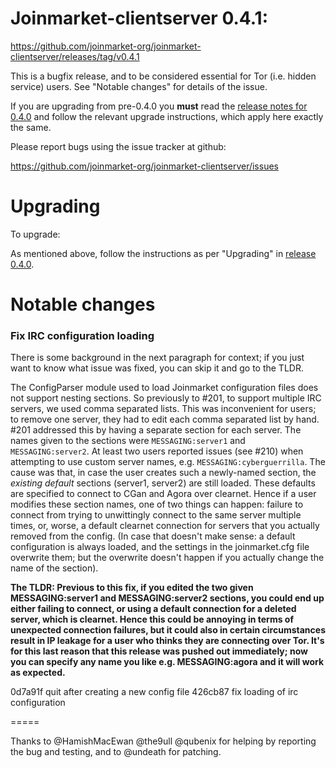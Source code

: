 Joinmarket-clientserver 0.4.1:
=================

<https://github.com/joinmarket-org/joinmarket-clientserver/releases/tag/v0.4.1>

This is a bugfix release, and to be considered essential for Tor (i.e. hidden service) users.
See "Notable changes" for details of the issue.

If you are upgrading from pre-0.4.0 you **must** read the [release notes for 0.4.0](https://github.com/JoinMarket-Org/joinmarket-clientserver/blob/master/docs/release-notes/release-notes-0.4.0.md) and follow
the relevant upgrade instructions, which apply here exactly the same.

Please report bugs using the issue tracker at github:

<https://github.com/joinmarket-org/joinmarket-clientserver/issues>

Upgrading 
=========

To upgrade:

As mentioned above, follow the instructions as per "Upgrading" in [release 0.4.0](https://github.com/JoinMarket-Org/joinmarket-clientserver/blob/master/docs/release-notes/release-notes-0.4.0.md).


Notable changes
===============

### Fix IRC configuration loading

There is some background in the next paragraph for context; if you just want to know
what issue was fixed, you can skip it and go to the TLDR.

The ConfigParser module used to load Joinmarket configuration files does not support
nesting sections. So previously to #201, to support multiple IRC servers, we used comma
separated lists. This was inconvenient for users; to remove one server, they had to edit
each comma separated list by hand. #201 addressed this by having a separate section for each
server. The names given to the sections were `MESSAGING:server1` and `MESSAGING:server2`. At
least two users reported issues (see #210) when attempting to use custom server names, e.g.
`MESSAGING:cyberguerrilla`. The cause was that, in case the user creates such a newly-named
section, the *existing default* sections (server1, server2) are still loaded. These defaults
are specified to connect to CGan and Agora over clearnet. Hence if a user modifies these section
names, one of two things can happen: failure to connect from trying to unwittingly connect to
the same server multiple times, or, worse, a default clearnet connection for servers that you
actually removed from the config. (In case that doesn't make sense: a default configuration is
always loaded, and the settings in the joinmarket.cfg file overwrite them; but the overwrite
doesn't happen if you actually change the name of the section).

**The TLDR: Previous to this fix, if you edited the two given MESSAGING:server1 and MESSAGING:server2 sections, you could
end up either failing to connect, or using a default connection for a deleted server, which is
clearnet. Hence this could be annoying in terms of unexpected connection failures, but it could
also in certain circumstances result in IP leakage for a user who thinks they are connecting over Tor.
It's for this last reason that this release was pushed out immediately; now you can specify any
name you like e.g. MESSAGING:agora and it will work as expected.**

0d7a91f quit after creating a new config file
426cb87 fix loading of irc configuration

=====

Thanks to @HamishMacEwan @the9ull @qubenix for helping by reporting the bug and testing, and to @undeath for patching.


